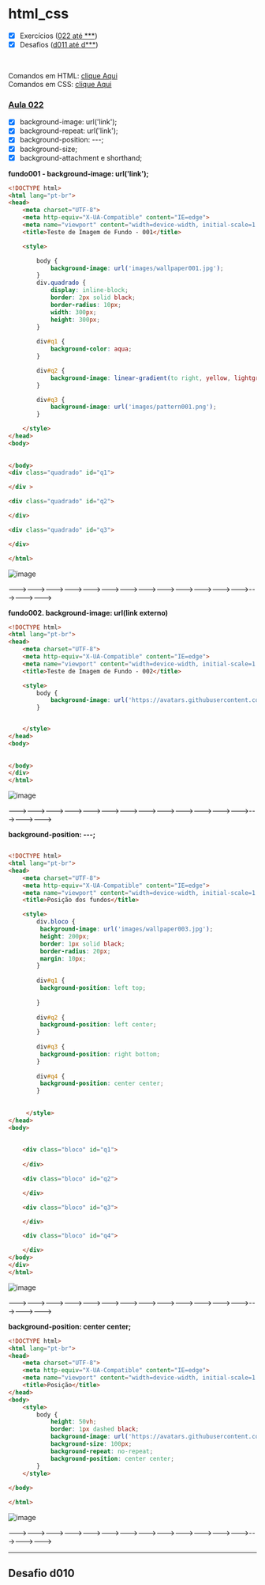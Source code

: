 # html_css


- [x] Exercícios ([022 até ***](https://github.com/PamelaRondina/html_css/tree/main/html_css_guanabara/modulo_03#aula-022))<br>
- [x] Desafios ([d011 até d***](https://github.com/PamelaRondina/html_css/tree/main/html_css_guanabara/modulo_03#desafio-d011))
<br>

Comandos em HTML: [clique Aqui](https://github.com/PamelaRondina/step-by-step/tree/main/html)<br>
Comandos em CSS: [clique Aqui](https://github.com/PamelaRondina/step-by-step/tree/main/css)



### [Aula 022](https://github.com/PamelaRondina/html_css/tree/main/html_css_guanabara#aula-022) 


- [x] background-image: url('link');
- [x] background-repeat: url('link');
- [x] background-position: ---;
- [x] background-size;
- [x] background-attachment e shorthand;

**fundo001 -  background-image: url('link');**

```html
<!DOCTYPE html>
<html lang="pt-br">
<head>
    <meta charset="UTF-8">
    <meta http-equiv="X-UA-Compatible" content="IE=edge">
    <meta name="viewport" content="width=device-width, initial-scale=1.0">
    <title>Teste de Imagem de Fundo - 001</title>

    <style>

        body {
            background-image: url('images/wallpaper001.jpg');
        }
        div.quadrado {
            display: inline-block;
            border: 2px solid black;
            border-radius: 10px;
            width: 300px;
            height: 300px;            
        }
        
        div#q1 {
            background-color: aqua;
        }

        div#q2 {
            background-image: linear-gradient(to right, yellow, lightgreen,  blue);
        }

        div#q3 {
            background-image: url('images/pattern001.png');
        }

    </style>
</head>
<body>
    
    
</body>
<div class="quadrado" id="q1">

</div >

<div class="quadrado" id="q2">

</div>

<div class="quadrado" id="q3">

</div>

</html>
```

![image](https://user-images.githubusercontent.com/108991648/228563543-f57d81f4-2743-4b8a-89f5-b07e24b94860.png)

--->--->--->--->--->--->--->--->--->--->--->--->--->--->--->--->

**fundo002. background-image: url(link externo)**

```html
<!DOCTYPE html>
<html lang="pt-br">
<head>
    <meta charset="UTF-8">
    <meta http-equiv="X-UA-Compatible" content="IE=edge">
    <meta name="viewport" content="width=device-width, initial-scale=1.0">
    <title>Teste de Imagem de Fundo - 002</title>

    <style>
        body {
            background-image: url('https://avatars.githubusercontent.com/u/8683378?v=4');
        }


    </style>
</head>
<body>
    
    
</body>
</div>
</html>
```

![image](https://user-images.githubusercontent.com/108991648/228575637-f4f3396c-becd-4693-83ce-3ddd3a202d40.png)

--->--->--->--->--->--->--->--->--->--->--->--->--->--->--->--->


**background-position: ---;**

```html

<!DOCTYPE html>
<html lang="pt-br">
<head>
    <meta charset="UTF-8">
    <meta http-equiv="X-UA-Compatible" content="IE=edge">
    <meta name="viewport" content="width=device-width, initial-scale=1.0">
    <title>Posição dos fundos</title>

    <style>
        div.bloco {
         background-image: url('images/wallpaper003.jpg');
         height: 200px;
         border: 1px solid black;
         border-radius: 20px;
         margin: 10px;        
        }
 
        div#q1 {
         background-position: left top;
         
        }
 
        div#q2 {
         background-position: left center;        
        }
 
        div#q3 {
         background-position: right bottom;        
        }
 
        div#q4 {
         background-position: center center;
        }
 
 
     </style>  
</head>
<body>
    
    
    <div class="bloco" id="q1">
        
    </div>

    <div class="bloco" id="q2">

    </div>

    <div class="bloco" id="q3">

    </div>

    <div class="bloco" id="q4">

    </div>
</body>
</div>
</html>
```

![image](https://user-images.githubusercontent.com/108991648/228623618-39e441bd-277f-417d-8ffb-19672c1de5d2.png)

--->--->--->--->--->--->--->--->--->--->--->--->--->--->--->--->


**background-position: center center;**

```html
<!DOCTYPE html>
<html lang="pt-br">
<head>
    <meta charset="UTF-8">
    <meta http-equiv="X-UA-Compatible" content="IE=edge">
    <meta name="viewport" content="width=device-width, initial-scale=1.0">
    <title>Posição</title>
</head>
<body>
    <style>
        body {
            height: 50vh;
            border: 1px dashed black;
            background-image: url('https://avatars.githubusercontent.com/u/8683378?v=4');
            background-size: 100px;
            background-repeat: no-repeat;
            background-position: center center; 
        }           
    </style>
       
</body>

</html>
```

![image](https://user-images.githubusercontent.com/108991648/229554814-40066070-c010-4de3-a67d-84a2272d82fe.png)

--->--->--->--->--->--->--->--->--->--->--->--->--->--->--->--->



__________________________








## Desafio d010

